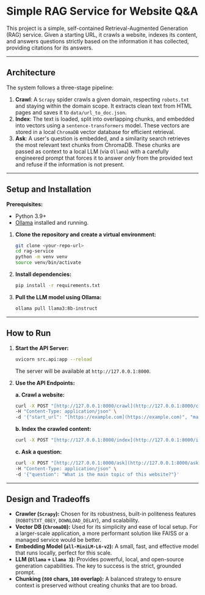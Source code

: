 # Simple RAG Service for Website Q&A

This project is a simple, self-contained Retrieval-Augmented Generation (RAG) service. Given a starting URL, it crawls a website, indexes its content, and answers questions strictly based on the information it has collected, providing citations for its answers.

---

## Architecture

The system follows a three-stage pipeline:

1.  **Crawl**: A `Scrapy` spider crawls a given domain, respecting `robots.txt` and staying within the domain scope. It extracts clean text from HTML pages and saves it to `data/url_to_doc.json`.
2.  **Index**: The text is loaded, split into overlapping chunks, and embedded into vectors using a `sentence-transformers` model. These vectors are stored in a local `ChromaDB` vector database for efficient retrieval.
3.  **Ask**: A user's question is embedded, and a similarity search retrieves the most relevant text chunks from ChromaDB. These chunks are passed as context to a local LLM (via `Ollama`) with a carefully engineered prompt that forces it to answer *only* from the provided text and refuse if the information is not present.

---

## Setup and Installation

**Prerequisites:**
* Python 3.9+
* [Ollama](https://ollama.com/) installed and running.

1.  **Clone the repository and create a virtual environment:**
    ```bash
    git clone <your-repo-url>
    cd rag-service
    python -m venv venv
    source venv/bin/activate
    ```

2.  **Install dependencies:**
    ```bash
    pip install -r requirements.txt
    ```

3.  **Pull the LLM model using Ollama:**
    ```bash
    ollama pull llama3:8b-instruct
    ```

---

## How to Run

1.  **Start the API Server:**
    ```bash
    uvicorn src.api:app --reload
    ```
    The server will be available at `http://127.0.0.1:8000`.

2.  **Use the API Endpoints:**

    **a. Crawl a website:**
    ```bash
    curl -X POST "[http://127.0.0.1:8000/crawl](http://127.0.0.1:8000/crawl)" \
    -H "Content-Type: application/json" \
    -d '{"start_url": "[https://example.com](https://example.com)", "max_pages": 10}'
    ```

    **b. Index the crawled content:**
    ```bash
    curl -X POST "[http://127.0.0.1:8000/index](http://127.0.0.1:8000/index)"
    ```

    **c. Ask a question:**
    ```bash
    curl -X POST "[http://127.0.0.1:8000/ask](http://127.0.0.1:8000/ask)" \
    -H "Content-Type: application/json" \
    -d '{"question": "What is the main topic of this website?"}'
    ```

---

## Design and Tradeoffs

* **Crawler (`Scrapy`):** Chosen for its robustness, built-in politeness features (`ROBOTSTXT_OBEY`, `DOWNLOAD_DELAY`), and scalability.
* **Vector DB (`ChromaDB`):** Used for its simplicity and ease of local setup. For a larger-scale application, a more performant solution like FAISS or a managed service would be better.
* **Embedding Model (`all-MiniLM-L6-v2`):** A small, fast, and effective model that runs locally, perfect for this scale.
* **LLM (`Ollama` + `Llama 3`):** Provides powerful, local, and open-source generation capabilities. The key to success is the strict, grounded prompt.
* **Chunking (`800` chars, `100` overlap):** A balanced strategy to ensure context is preserved without creating chunks that are too broad.
